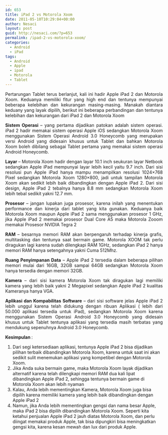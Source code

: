 ```yaml
---
id: 653
title: iPad 2 vs Motorola Xoom
date: 2011-05-10T10:29:04+00:00
author: Nesaci
layout: post
guid: http://nesaci.com/?p=653
permalink: /ipad-2-vs-motorola-xoom/
categories:
  - Android
  - iPad
tags:
  - Android
  - Apple
  - ipad
  - Motorola
  - Tablet
---
```

<p style="text-align: justify;">
  Pertarungan Tablet terus berlanjut, kali ini hadir Apple iPad 2 dan Motorola Xoom. Keduanya memiliki fitur yang high end dan tentunya mempunyai beberapa kelebihan dan kekurangan masing-masing. Manakah diantara keduany yang layak dipilih, berikut ini beberapa perbandingan dan tentunya kelebihan dan kekurangan dari iPad 2 dan Motorola Xoom
</p>

<p style="text-align: justify;">
  <strong>Sistem Operasi </strong>– yang pertama dijadikan patokan adalah sistem operasi. iPad 2 hadir memakai sistem operasi Apple iOS sedangkan Motorola Xoom menggunakan Sistem Operasi Android 3.0 Honeycomb yang merupakan versi Android yang didesain khusus untuk Tablet dan bahkan Motorola Xoom boleh dibilang sebagai Tablet pertama yang memakai sistem operasi Android Honeycomb.
</p>

<p style="text-align: justify;">
  <strong>Layar </strong>– Motorola Xoom hadir dengan layar 10.1 inch seukuran layar Netbook sedangkan Apple iPad mempunyai layar lebih kecil yaitu 9.7 inch. Dari sisi resolusi pun Apple iPad hanya mampu menampilkan resolusi 1024&#215;768 Pixel sedangkan Motorola Xoom 1280&#215;800, jadi untuk tampilan Motorola Xoom akan sedikit lebih baik dibandingkan dengan Apple iPad 2. Dari sisi design, Apple iPad 2 tebalnya hanya 8.8 mm sedangkan Motorola Xoom lebih tebal sedikit yakni 12.7 mm.
</p>

<p style="text-align: justify;">
  <strong>Prosesor </strong>– jangan lupakan juga prosesor, karena inilah yang menentukan performance dan kinerja dari tablet yang kita gunakan. Keduanya baik Motorola Xoom maupun Apple iPad 2 sama menggunakan prosesor 1 GHz, jika Apple iPad 2 memakai prosesor Dual Core A5 maka Motorola Zooom memakai Prosesor NVIDIA Tegra 2
</p>

<p style="text-align: justify;">
  <strong>RAM </strong>– besarnya memori RAM akan berpengaruh terhadap kinerja grafis, multitasking dan tentunya saat bermain game. Motorola XOOM tak perlu diragukan lagi karena sudah dilengkapi RAM 1GHz, sedangkan iPad 2 hanya memori RAM hanya setengahnya yakni Cuma 512Mhz.
</p>

<p style="text-align: justify;">
  <strong>Ruang Penyimpanan Data</strong> – Apple iPad 2 tersedia dalam beberapa pilihan memori mulai dari 16GB, 32GB sampai 64GB sedangkan Motorola Xoom hanya tersedia dengan memori 32GB.
</p>

<p style="text-align: justify;">
  <strong>Kamera </strong>– dari sisi kamera Motorola Xoom tak diragukan lagi memiliki kamera yang lebih baik yakni 2 Megapixel sedangkan Apple iPad 2 kualitas Kameranya hanya VGA.
</p>

<p style="text-align: justify;">
  <strong>Aplikasi dan Kompabilitas Software</strong> – dari sisi software jelas Apple iPad 2 lebih unggul karena telah didukung dengan ribuan Aplikasi ( lebih dari 50.000 aplikasi tersedia untuk iPad), sedangkan Motorola Xoom karena menggunakan Sistem Operasi Android 3.0 Honeycomb yang didesain khusus untuk Tablet tentunya aplikasi yang tersedia masih terbatas yang mendukung sepenuhnya Android 3.0 Honeycomb.
</p>

<p style="text-align: justify;">
  <strong>Kesimpulan </strong>:
</p>

  1. Dari segi ketersediaan aplikasi, tentunya Apple iPad 2 bisa dijadikan pilihan terbaik dibandingkan Motorola Xoom, karena untuk saat ini akan sedikit sulit menemukan aplikasi yang kompetibel dengan Motorola Xoom.
  2. Jika Anda suka bermain game, maka Motorola Xoom layak dijadikan alternatif karena telah dilengkapi memori RAM dua kali lipat dibandingkan Apple iPad 2, sehingga tentunya bermain game di Motorola Xoom akan lebih nyaman
  3. Kalau, Anda lebih mementingkan Kamera, Motorola Xoom juga bisa dipilih karena memiliki kamera yang lebih baik dibandingkan dengan Apple iPad 2
  4. Namun, jika Anda lebih mementingkan gengsi dan nama besar Apple, maka iPad 2 bisa dipilih dibandingkan Motorola Xoom. Seperti kita ketahui penjualan Apple iPad 2 jauh diatas Motorola Xoom, dan perlu diingat memakai produk Apple, tak bisa dipungkiri bisa meningkatkan gengsi kita, karena kesan mewah dan lux dari produk Apple.